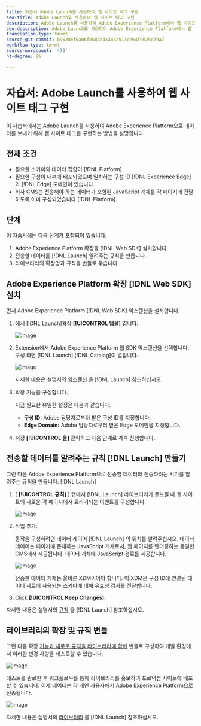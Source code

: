 ```yaml
---
title: 자습서 Adobe Launch를 사용하여 웹 사이트 태그 구현
seo-title: Adobe Launch를 사용하여 웹 사이트 태그 구현
description: Adobe Launch를 사용하여 Adobe Experience Platform에서 웹 사이트 태그 구현
seo-description: Adobe Launch를 사용하여 Adobe Experience Platform에서 웹 사이트 태그 구현
translation-type: tm+mt
source-git-commit: b96286f6a06f0583b45343a513ee64f0025d79a7
workflow-type: tm+mt
source-wordcount: '475'
ht-degree: 8%

---
```



# 자습서: Adobe Launch를 사용하여 웹 사이트 태그 구현

이 자습서에서는 Adobe Launch를 사용하여 Adobe Experience Platform으로 데이터를 보내기 위해 웹 사이트 태그를 구현하는 방법을 설명합니다.

## 전제 조건

* 필요한 스키마와 데이터 집합이 [!DNL Platform]
* 필요한 구성이 내부에 배포되었으며 일치하는 구성 ID [!DNL Experience Edge] 와 [!DNL Edge] 도메인이 있습니다.
* 회사 CMS는 전송해야 하는 데이터가 포함된 JavaScript 개체를 각 페이지에 전달하도록 이미 구성되었습니다 [!DNL Platform].

## 단계

이 자습서에는 다음 단계가 포함되어 있습니다.

1. Adobe Experience Platform 확장을 [!DNL Web SDK] 설치합니다.
1. 전송할 데이터를 [!DNL Launch] 알려주는 규칙을 만듭니다.
1. 라이브러리의 확장명과 규칙을 번들로 묶습니다.

## Adobe Experience Platform 확장 [!DNL Web SDK] 설치

먼저 Adobe Experience Platform [!DNL Web SDK] 익스텐션을 설치합니다.

1. 에서 [!DNL Launch]확장 **[!UICONTROL 탭을]** 엽니다.

   ![image](assets/launch-overview.png)

1. Extension에서 Adobe Experience Platform 웹 SDK 익스텐션을 선택합니다. 구성 화면 [!DNL Launch] [!DNL Catalog]이 열립니다.

   ![image](assets/launch-extension-install.png)

   자세한 내용은 설명서의 [익스텐션](https://docs.adobe.com/content/help/en/launch/using/reference/manage-resources/extensions/overview.html) 을 [!DNL Launch] 참조하십시오.

1. 확장 기능을 구성합니다.

   지금 필요한 유일한 설정은 다음과 같습니다.

   * **구성 ID:** Adobe 담당자로부터 받은 구성 ID를 지정합니다.
   * **Edge Domain:** Adobe 담당자로부터 받은 Edge 도메인을 지정합니다.

1. 저장 **[!UICONTROL 을]** 클릭하고 다음 단계로 계속 진행합니다.

## 전송할 데이터를 알려주는 규칙 [!DNL Launch] 만들기

그런 다음 Adobe Experience Platform으로 전송할 데이터와 전송하려는 시기를 알려주는 규칙을 만듭니다. [!DNL Launch]

1. [ **[!UICONTROL 규칙]** ] 탭에서 [!DNL Launch] 라이브러리가 로드될 때 웹 사이트의 새로운 각 페이지에서 트리거되는 이벤트를 구성합니다.

   ![image](assets/launch-make-a-rule.png)

1. 작업 추가.

   동작을 구성하려면 데이터 레이어 [!DNL Launch] 의 위치를 알려주십시오. 데이터 레이어는 페이지에 존재하는 JavaScript 개체로서, 웹 페이지를 렌더링하는 동일한 CMS에서 제공됩니다. 데이터 개체에 JavaScript 경로를 제공합니다.

   ![image](assets/launch-add-aep-action.png)

   전송한 데이터 개체는 올바른 XDM이어야 합니다. 이 XDM은 구성 ID에 연결된 데이터 세트에 사용되는 스키마에 대해 유효성 검사를 전달합니다.

1. Click **[!UICONTROL Keep Changes]**.

자세한 내용은 설명서의 [규칙](https://docs.adobe.com/content/help/ko-KR/launch/using/reference/manage-resources/rules.html) 을 [!DNL Launch] 참조하십시오.

## 라이브러리의 확장 및 규칙 번들

그런 다음 확장 [기능과 새로운 규칙을 라이브러리에 함께](https://docs.adobe.com/content/help/ko-KR/launch/using/reference/publish/overview.html) 번들로 구성하여 개발 환경에서 이러한 변경 사항을 테스트할 수 있습니다.

![image](assets/launch-add-changes-to-library.png)

테스트를 완료한 후 워크플로우를 통해 라이브러리를 홍보하여 프로덕션 사이트에 배포할 수 있습니다. 이제 데이터는 각 개인 사용자에서 Adobe Experience Platform으로 전송됩니다.

![image](assets/launch-promote-library.png)

자세한 내용은 설명서의 [라이브러리](https://docs.adobe.com/content/help/ko-KR/launch/using/reference/publish/libraries.html) 를 [!DNL Launch] 참조하십시오.